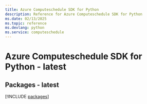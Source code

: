 ```yaml
---
title: Azure Computeschedule SDK for Python
description: Reference for Azure Computeschedule SDK for Python
ms.date: 02/13/2025
ms.topic: reference
ms.devlang: python
ms.service: computeschedule
---
```

# Azure Computeschedule SDK for Python - latest
## Packages - latest
[!INCLUDE [packages](computeschedule-index.md)]